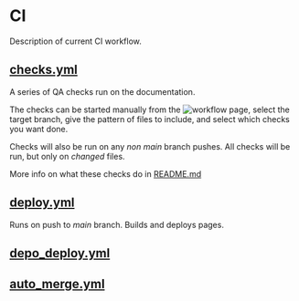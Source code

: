# CI

Description of current CI workflow.

## [checks.yml](checks.yml)

A series of QA checks run on the documentation.

The checks can be started manually from the ![workflow page](https://github.com/nesi/agdr/actions/workflows/checks.yml/badge.svg),
select the target branch, give the pattern of files to include, and select which checks you want done.

Checks will also be run on any _non main_ branch pushes. All checks will be run, but only on _changed_ files.

More info on what these checks do in [README.md](../../checks/README.md)

## [deploy.yml](deploy.yml)

Runs on push to _main_ branch. Builds and deploys pages.

## [depo_deploy.yml](demo_deploy.yml)

## [auto_merge.yml](auto_marge.yml)
